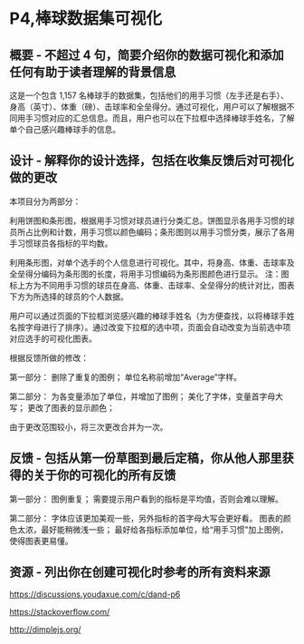 # P4,棒球数据集可视化 

## 概要 - 不超过 4 句，简要介绍你的数据可视化和添加任何有助于读者理解的背景信息
这是一个包含 1,157 名棒球手的数据集，包括他们的用手习惯（左手还是右手）、身高（英寸）、体重（磅）、击球率和全垒得分。通过可视化，用户可以了解根据不同用手习惯对应的汇总信息。而且，用户也可以在下拉框中选择棒球手姓名，了解单个自己感兴趣棒球手的信息。

## 设计 - 解释你的设计选择，包括在收集反馈后对可视化做的更改
本项目分为两部分：

利用饼图和条形图，根据用手习惯对球员进行分类汇总。饼图显示各用手习惯的球员所占比例和计数，用手习惯以颜色编码；条形图则以用手习惯分类，展示了各用手习惯球员各指标的平均数。

利用条形图，对单个选手的个人信息进行可视化。其中，将身高、体重、击球率及全垒得分编码为条形图的长度，将用手习惯编码为条形图颜色进行显示。
注：图标上方为不同用手习惯的球员在身高、体重、击球率、全垒得分的统计对比，图表下方为所选择的球员的个人数据。

用户可以通过页面的下拉框浏览感兴趣的棒球手姓名（为方便查找，以将棒球手姓名按字母进行了排序）。通过改变下拉框的选中项，页面会自动改变为当前选中项对应选手的可视化图表。

根据反馈所做的修改：

第一部分：
删除了重复的图例；
单位名称前增加“Average”字样。

第二部分：
为各变量添加了单位，并增加了图例；
美化了字体，变量首字母大写；
更改了图表的显示颜色；

由于更改范围较小，将三次更改合并为一次。 

## 反馈 - 包括从第一份草图到最后定稿，你从他人那里获得的关于你的可视化的所有反馈
第一部分：
图例重复；
需要提示用户看到的指标是平均值，否则会难以理解。

第二部分：
字体应该更加美观一些，另外指标的首字母大写会更好看。
图表的颜色太浓，最好能稍微浅一些；
最好给各指标添加单位，给“用手习惯”加上图例，使得图表更易懂。

## 资源 - 列出你在创建可视化时参考的所有资料来源
https://discussions.youdaxue.com/c/dand-p6

https://stackoverflow.com/

http://dimplejs.org/
